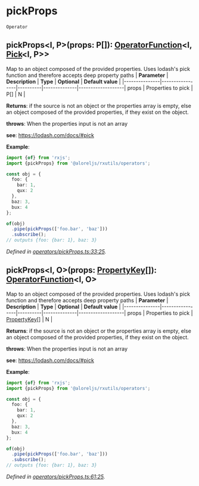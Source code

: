 # pickProps
`Operator`

## pickProps\<I, P>(props: P[]): [OperatorFunction](https://rxjs.dev/api/index/interface/OperatorFunction)\<I, [Pick](https://www.typescriptlang.org/docs/handbook/utility-types.html#picktk)\<I, P>>

Map to an object composed of the provided properties. Uses lodash's pick function and therefore accepts deep
property paths
| **Parameter** | **Description** | **Type** | **Optional** | **Default value** |
|---------------|-----------------|----------|--------------|-------------------|
props | Properties to pick | P[] | N | 

**Returns**: if the source is not an object or the properties array is empty,
else an object composed of the provided properties, if they exist on the object.

**throws**: When the properties input is not an array

**see**: https://lodash.com/docs/#pick

**Example**:
```typescript
import {of} from 'rxjs';
import {pickProps} from '@aloreljs/rxutils/operators';

const obj = {
  foo: {
    bar: 1,
    qux: 2
  },
  baz: 3,
  bux: 4
};

of(obj)
  .pipe(pickProps(['foo.bar', 'baz']))
  .subscribe();
// outputs {foo: {bar: 1}, baz: 3}
```

*Defined in [operators/pickProps.ts:33:25](https://github.com/Alorel/rxutils/blob/71e6a12/src/operators/pickProps.ts#L33).*
## pickProps\<I, O>(props: [PropertyKey](#)[]): [OperatorFunction](https://rxjs.dev/api/index/interface/OperatorFunction)\<I, O>

Map to an object composed of the provided properties. Uses lodash's pick function and therefore accepts deep
property paths
| **Parameter** | **Description** | **Type** | **Optional** | **Default value** |
|---------------|-----------------|----------|--------------|-------------------|
props | Properties to pick | [PropertyKey](#)[] | N | 

**Returns**: if the source is not an object or the properties array is empty,
else an object composed of the provided properties, if they exist on the object.

**throws**: When the properties input is not an array

**see**: https://lodash.com/docs/#pick

**Example**:
```typescript
import {of} from 'rxjs';
import {pickProps} from '@aloreljs/rxutils/operators';

const obj = {
  foo: {
    bar: 1,
    qux: 2
  },
  baz: 3,
  bux: 4
};

of(obj)
  .pipe(pickProps(['foo.bar', 'baz']))
  .subscribe();
// outputs {foo: {bar: 1}, baz: 3}
```

*Defined in [operators/pickProps.ts:61:25](https://github.com/Alorel/rxutils/blob/71e6a12/src/operators/pickProps.ts#L61).*